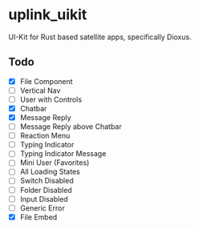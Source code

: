 # uplink_uikit
UI-Kit for Rust based satellite apps, specifically Dioxus.


## Todo

- [x] File Component
- [ ] Vertical Nav
- [ ] User with Controls
- [x] Chatbar
- [x] Message Reply
- [ ] Message Reply above Chatbar
- [ ] Reaction Menu
- [ ] Typing Indicator
- [ ] Typing Indicator Message
- [ ] Mini User (Favorites)
- [ ] All Loading States
- [ ] Switch Disabled
- [ ] Folder Disabled
- [ ] Input Disabled
- [ ] Generic Error
- [x] File Embed
